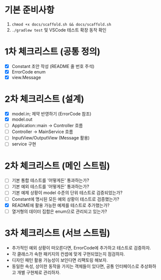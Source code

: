 # 기본 준비사항

1. `chmod +x docs/scaffold.sh && docs/scaffold.sh`
2. `./gradlew test` 및 VSCode 테스트 확장 동작 확인

# 1차 체크리스트 (공통 정의)

- [x] Constant 초안 작성 (README 줄 번호 주석)
- [x] ErrorCode enum
- [x] view.Message

# 2차 체크리스트 (설계)

- [x] model.in; 제약 반영하기 (ErrorCode 참조)
- [x] model.out
- [ ] Application::main -> Controller 흐름
- [ ] Controller -> MainService 흐름
- [ ] InputView/OutputView (Message 활용)
- [ ] service 구현

# 2차 체크리스트 (메인 스트림)

- [ ] 기본 통합 테스트를 '어떻게든' 통과하는가?
- [ ] 기본 예외 테스트를 '어떻게든' 통과하는가?
- [ ] 기본 예제 상황이 model 수준의 단위 테스트로 검증되었는가?
- [ ] Constant에 명시된 모든 예외 상황이 테스트로 검증했는가?
- [x] README에 활용 가능한 예제를 테스트로 추가했는가?
- [ ] 열거형의 데이터 집합은 enum으로 관리되고 있는가?

# 3차 체크리스트 (서브 스트림)

- 추가적인 예외 상황이 떠오른다면, ErrorCode에 추가하고 테스트로 검증하자.
- 각 클래스가 속한 패키지의 컨셉에 맞게 구현되었는지 점검하자.
- 디자인 패턴 활용 가능성이 보인다면 리팩토링 해보자.
- 동일한 속성, 상이한 동작을 가지는 객체들이 있다면, 공통 인터페이스로 추상화하고 개별 구현체로 관리하자.
